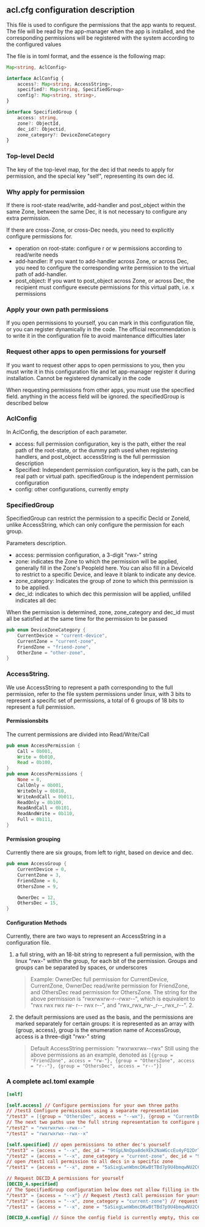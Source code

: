
## acl.cfg configuration description
This file is used to configure the permissions that the app wants to request. The file will be read by the app-manager when the app is installed, and the corresponding permissions will be registered with the system according to the configured values

The file is in toml format, and the essence is the following map:
```typescript
Map<string, AclConfig>

interface AclConfig {
    access?: Map<string, AccessString>,
    specified?: Map<string, SpecifiedGroup>
    config?: Map<string, string>,
}

interface SpecifiedGroup {
    access: string,
    zone?: ObjectId,
    dec_id?: Objectid,
    zone_category?: DeviceZoneCategory
}
```
### Top-level DecId
The key of the top-level map, for the dec id that needs to apply for permission, and the special key "self", representing its own dec id.

### Why apply for permission
If there is root-state read/write, add-handler and post_object within the same Zone, between the same Dec, it is not necessary to configure any extra permission.

If there are cross-Zone, or cross-Dec needs, you need to explicitly configure permissions for.
- operation on root-state: configure r or w permissions according to read/write needs
- add-handler: If you want to add-handler across Zone, or across Dec, you need to configure the corresponding write permission to the virtual path of add-handler.
- post_object: If you want to post_object across Zone, or across Dec, the recipient must configure execute permissions for this virtual path, i.e. x permissions

### Apply your own path permissions
If you open permissions to yourself, you can mark in this configuration file, or you can register dynamically in the code. The official recommendation is to write it in the configuration file to avoid maintenance difficulties later

### Request other apps to open permissions for yourself
If you want to request other apps to open permissions to you, then you must write it in this configuration file and let app-manager register it during installation. Cannot be registered dynamically in the code

When requesting permissions from other apps, you must use the specified field. anything in the access field will be ignored. the specifiedGroup is described below



### AclConfig
In AclConfig, the description of each parameter.
- access: full permission configuration, key is the path, either the real path of the root-state, or the dummy path used when registering handlers, and post_object. accessString is the full permission description
- Specified: Independent permission configuration, key is the path, can be real path or virtual path. specifiedGroup is the independent permission configuration
- config: other configurations, currently empty

### SpecifiedGroup
SpecifiedGroup can restrict the permission to a specific DecId or ZoneId, unlike AccessString, which can only configure the permission for each group.

Parameters description.
- access: permission configuration, a 3-digit "rwx-" string
- zone: indicates the Zone to which the permission will be applied, generally fill in the Zone's PeopleId here. You can also fill in a DeviceId to restrict to a specific Device, and leave it blank to indicate any device.
- zone_category: Indicates the group of zone to which this permission is to be applied.
- dec_id: indicates to which dec this permission will be applied, unfilled indicates all dec

When the permission is determined, zone, zone_category and dec_id must all be satisfied at the same time for the permission to be passed

```rust
pub enum DeviceZoneCategory {
    CurrentDevice = "current-device",
    CurrentZone = "current-zone",
    FriendZone = "friend-zone",
    OtherZone = "other-zone",
}
```

### AccessString.
We use AccessString to represent a path corresponding to the full permission, refer to the file system permissions under linux, with 3 bits to represent a specific set of permissions, a total of 6 groups of 18 bits to represent a full permission.
#### Permissionsbits
The current permissions are divided into Read/Write/Call
```rust
pub enum AccessPermission {
    Call = 0b001,
    Write = 0b010,
    Read = 0b100,
}
pub enum AccessPermissions {
    None = 0,
    CallOnly = 0b001,
    WriteOnly = 0b010,
    WriteAndCall = 0b011,
    ReadOnly = 0b100,
    ReadAndCall = 0b101,
    ReadAndWrite = 0b110,
    Full = 0b111,
}
```

#### Permission grouping
Currently there are six groups, from left to right, based on device and dec.
```rust
pub enum AccessGroup {
    CurrentDevice = 0,
    CurrentZone = 3,
    FriendZone = 6,
    OthersZone = 9,

    OwnerDec = 12,
    OthersDec = 15,
}
```

#### Configuration Methods
Currently, there are two ways to represent an AccessString in a configuration file.
1. a full string, with an 18-bit string to represent a full permission, with the linux "rwx-" within the group, for each bit of the permission. Groups and groups can be separated by spaces, or underscores
   > Example: OwnerDec full permission for CurrentDevice, CurrentZone, OwnerDec read/write permission for FriendZone, and OthersDec read permission for OthersZone.
   > The string for the above permission is "rwxrwxrw-r--rwxr--", which is equivalent to "rwx rwx rwx rw- r-- rwx r--", and "rwx_rwx_rw-_r--_rwx_r--". 2.
2. the default permissions are used as the basis, and the permissions are marked separately for certain groups: it is represented as an array with {group, access}, group is the enumeration name of AccessGroup, access is a three-digit "rwx-" string
   > Default AccessString permission: "rwxrwxrwx--rwx"
   > Still using the above permissions as an example, denoted as `[{group = "FriendZone", access = "rw-"}, {group = "OthersZone", access = "r--"}, {group = "OthersDec", access = "r--"}]`

### A complete acl.toml example
```toml
[self]

[self.access] // Configure permissions for your own three paths
// /test3 Configure permissions using a separate representation
"/test3" = [{group = "OthersDec", access = "--wx"}, {group = "CurrentDevice", access = "---"}]
// The next two paths use the full string representation to configure permissions
"/test2" = "rwxrwxrwx--rwx--"
"/test1" = "rwxrwxrwx--rwx--x"

[self.specified] // open permissions to other dec's yourself
"/test3" = {access = "--x", dec_id = "9tGpLNnDpa8deXEk2NaWGccEu4yFQ2DrTZJPLYLT7gj4"} // Open /test3's call permissions to a specific dec
"/test2" = {access = "--x", zone_category = "current-zone", dec_id = "9tGpLNnDpa8deXEk2NaWGccEu4yFQ2DrTZJPLYLT7gj4"} // Open /test2's call privileges to a specific dec and can only be called from within the current zone
// open /test1 call permission to all decs in a specific zone
"/test1" = {access = "--x", zone = "5aSixgLwnWbmcDKwBtTBd7p9U4bmqwNU2C6h6SCvfMMh"}

// Request DECID_A permissions for yourself
[DECID_A.specified]
// The SpecifiedGroup configuration below does not allow filling in the dec_id, here the dec_id is limited to yourself. Filling in the dec_id field will cause the current configuration to be invalid
"/test3" = {access = "--x"} // Request /test3 call permission for yourself for a specific dec
"/test2" = {access = "--x", zone_category = "current-zone"} // request /test2 call permission for yourself for a specific dec, allowing calls only within this zone
"/test1" = {access = "--x", zone = "5aSixgLwnWbmcDKwBtTBd7p9U4bmqwNU2C6h6SCvfMMh"}// Apply the /test2 call permission for a specific dec for yourself, only allow calls initiated by a specific zone

[DECID_A.config] // Since the config field is currently empty, this configuration segment can be written or not
```
